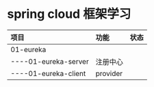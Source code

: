 # spring cloud 框架学习

|项目|功能|状态|
|:----|:----|:----|
|01-eureka|||
|----01-eureka-server|注册中心||
|----01-eureka-client|provider||